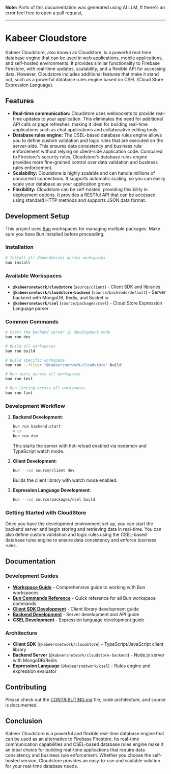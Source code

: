 <b>Note:</b>
Parts of this documentation was generated using AI LLM, If there's an error feel free to open a pull request,

---

# Kabeer Cloudstore

Kabeer Cloudstore, also known as Cloudstore, is a powerful real-time database engine that can be used in web applications, mobile applications, and self-hosted environments. It provides similar functionality to Firebase Firestore, with real-time updates, scalability, and a flexible API for accessing data. However, Cloudstore includes additional features that make it stand out, such as a powerful database rules engine based on CSEL (Cloud Store Expression Language).

## Features

- **Real-time communication:** Cloudstore uses websockets to provide real-time updates to your application. This eliminates the need for additional API calls or page refreshes, making it ideal for building real-time applications such as chat applications and collaborative editing tools.
- **Database rules engine:** The CSEL-based database rules engine allows you to define custom validation and logic rules that are executed on the server-side. This ensures data consistency and business rule enforcement without relying on client-side application code. Compared to Firestore's security rules, Cloudstore's database rules engine provides more fine-grained control over data validation and business rules enforcement.
- **Scalability:** Cloudstore is highly scalable and can handle millions of concurrent connections. It supports automatic scaling, so you can easily scale your database as your application grows.
- **Flexibility:** Cloudstore can be self-hosted, providing flexibility in deployment options. It provides a RESTful API that can be accessed using standard HTTP methods and supports JSON data format.

## Development Setup

This project uses [Bun](https://bun.sh/) workspaces for managing multiple packages. Make sure you have Bun installed before proceeding.

### Installation

```bash
# Install all dependencies across workspaces
bun install
```

### Available Workspaces

- **`@kabeersnetwork/cloudstore`** (`source/client`) - Client SDK and libraries
- **`@kabeersnetwork/cloudstore-backend`** (`source/backends/default`) - Server backend with MongoDB, Redis, and Socket.io
- **`@kabeersnetwork/csel`** (`source/packages/csel`) - Cloud Store Expression Language parser

### Common Commands

```bash
# Start the backend server in development mode
bun run dev

# Build all workspaces
bun run build

# Build specific workspace
bun run --filter "@kabeersnetwork/cloudstore" build

# Run tests across all workspaces
bun run test

# Run linting across all workspaces
bun run lint
```

### Development Workflow

1. **Backend Development**: 
   ```bash
   bun run backend:start
   # or
   bun run dev
   ```
   This starts the server with hot-reload enabled via nodemon and TypeScript watch mode.

2. **Client Development**:
   ```bash
   bun --cwd source/client dev
   ```
   Builds the client library with watch mode enabled.

3. **Expression Language Development**:
   ```bash
   bun --cwd source/packages/csel build
   ```

### Getting Started with CloudStore

Once you have the development environment set up, you can start the backend server and begin storing and retrieving data in real-time. You can also define custom validation and logic rules using the CSEL-based database rules engine to ensure data consistency and enforce business rules.

## Documentation

### Development Guides
- **[Workspace Guide](./WORKSPACE_GUIDE.md)** - Comprehensive guide to working with Bun workspaces
- **[Bun Commands Reference](./BUN_COMMANDS.md)** - Quick reference for all Bun workspace commands
- **[Client SDK Development](./source/client/DEVELOPMENT.md)** - Client library development guide
- **[Backend Development](./source/backends/default/DEVELOPMENT.md)** - Server development and API guide
- **[CSEL Development](./source/packages/csel/DEVELOPMENT.md)** - Expression language development guide

### Architecture
- **Client SDK** (`@kabeersnetwork/cloudstore`) - TypeScript/JavaScript client library
- **Backend Server** (`@kabeersnetwork/cloudstore-backend`) - Node.js server with MongoDB/Redis
- **Expression Language** (`@kabeersnetwork/csel`) - Rules engine and expression evaluator

## Contributing

Please check out the <a href="./CONTRIBUTING.md">CONTRIBUTING.md</a> file, code architecture, and source is documented.

## Conclusion

Kabeer Cloudstore is a powerful and flexible real-time database engine that can be used as an alternative to Firebase Firestore. Its real-time communication capabilities and CSEL-based database rules engine make it an ideal choice for building real-time applications that require data consistency and business rule enforcement. Whether you choose the self-hosted version, Cloudstore provides an easy-to-use and scalable solution for your real-time database needs.
